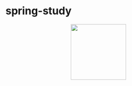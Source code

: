 # spring-study

<div align="center">
<img src="https://img.icons8.com/color/256/spring-logo.png" width="150px"/>
</div>
